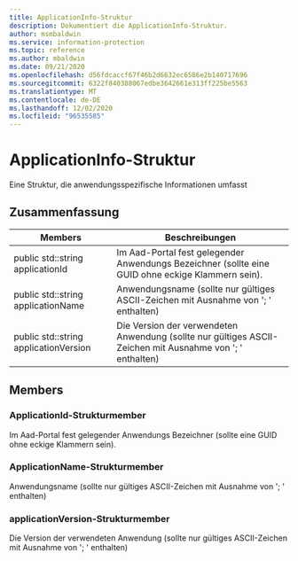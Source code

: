 ```yaml
---
title: ApplicationInfo-Struktur
description: Dokumentiert die ApplicationInfo-Struktur.
author: msmbaldwin
ms.service: information-protection
ms.topic: reference
ms.author: mbaldwin
ms.date: 09/21/2020
ms.openlocfilehash: d56fdcaccf67f46b2d6632ec6586e2b140717696
ms.sourcegitcommit: 6322f840388067edbe3642661e313ff225be5563
ms.translationtype: MT
ms.contentlocale: de-DE
ms.lasthandoff: 12/02/2020
ms.locfileid: "96535585"
---
```

# <a name="struct-applicationinfo"></a>ApplicationInfo-Struktur 
Eine Struktur, die anwendungsspezifische Informationen umfasst
  
## <a name="summary"></a>Zusammenfassung
 Members                        | Beschreibungen                                
--------------------------------|---------------------------------------------
public std::string applicationId  |  Im Aad-Portal fest gelegender Anwendungs Bezeichner (sollte eine GUID ohne eckige Klammern sein).
public std::string applicationName  |  Anwendungsname (sollte nur gültiges ASCII-Zeichen mit Ausnahme von '; ' enthalten)
public std::string applicationVersion  |  Die Version der verwendeten Anwendung (sollte nur gültiges ASCII-Zeichen mit Ausnahme von '; ' enthalten)
  
## <a name="members"></a>Members
  
### <a name="applicationid-struct-member"></a>ApplicationId-Strukturmember
Im Aad-Portal fest gelegender Anwendungs Bezeichner (sollte eine GUID ohne eckige Klammern sein).
  
### <a name="applicationname-struct-member"></a>ApplicationName-Strukturmember
Anwendungsname (sollte nur gültiges ASCII-Zeichen mit Ausnahme von '; ' enthalten)
  
### <a name="applicationversion-struct-member"></a>applicationVersion-Strukturmember
Die Version der verwendeten Anwendung (sollte nur gültiges ASCII-Zeichen mit Ausnahme von '; ' enthalten)